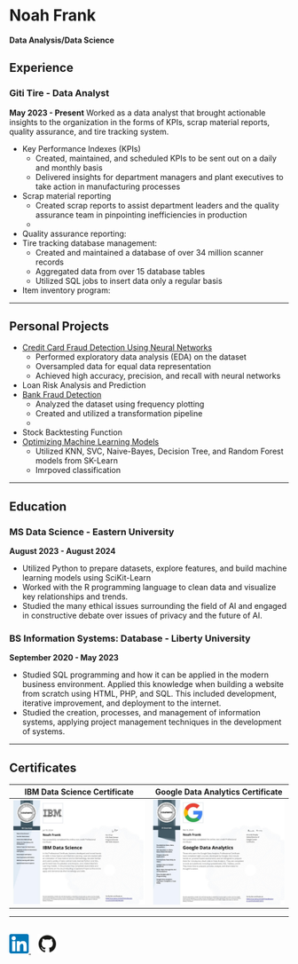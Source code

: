 # Noah Frank
<b>Data Analysis/Data Science</b>

## Experience

### Giti Tire - Data Analyst
<b>May 2023 - Present</b>
Worked as a data analyst that brought actionable insights to the organization in the forms of KPIs, scrap material reports, quality assurance, and tire tracking system. 

* Key Performance Indexes (KPIs)
  * Created, maintained, and scheduled KPIs to be sent out on a daily and monthly basis
  * Delivered insights for department managers and plant executives to take action in manufacturing processes
* Scrap material reporting
  * Created scrap reports to assist department leaders and the quality assurance team in pinpointing inefficiencies in production
  * 
* Quality assurance reporting:
* Tire tracking database management:
  * Created and maintained a database of over 34 million scanner records
  * Aggregated data from over 15 database tables
  * Utilized SQL jobs to insert data only a regular basis
* Item inventory program:

---
## Personal Projects

* [Credit Card Fraud Detection Using Neural Networks](https://github.com/noah-frank/noah-frank.github.io/blob/main/Notebooks/credit_card_fraud_detection.ipynb)
  * Performed exploratory data analysis (EDA) on the dataset
  * Oversampled data for equal data representation
  * Achieved high accuracy, precision, and recall with neural networks
* Loan Risk Analysis and Prediction
* [Bank Fraud Detection](https://github.com/noah-frank/portfolio/blob/main/Notebooks/Bank_Fraud_Detection.ipynb)
  * Analyzed the dataset using frequency plotting
  * Created and utilized a transformation pipeline
  * 
* Stock Backtesting Function
* [Optimizing Machine Learning Models](https://github.com/noah-frank/portfolio/blob/main/Notebooks/Optimizing_ML_Models.ipynb)
  * Utilized KNN, SVC, Naive-Bayes, Decision Tree, and Random Forest models from SK-Learn
  * Imrpoved classification

---
## Education 

### MS Data Science - Eastern University
<b>August 2023 - August 2024</b>
* Utilized Python to prepare datasets, explore features, and build machine learning models using SciKit-Learn
* Worked with the R programming language to clean data and visualize key relationships and trends. 
* Studied the many ethical issues surrounding the field of AI and engaged  in constructive debate over issues of privacy and the future of AI. 


### BS Information Systems: Database - Liberty University
<b>September 2020 - May 2023</b>
* Studied SQL programming and how it can be applied in the modern business environment. Applied this knowledge when building a website from scratch using HTML, PHP, and SQL. This included development, iterative improvement, and deployment to the internet. 
* Studied the creation, processes, and management of information systems, applying project management techniques in the development of systems. 



---
## Certificates 

| IBM Data Science Certificate |  Google Data Analytics Certificate |
| ---------------------------- | ---------------------------------- |
| <a href="https://www.coursera.org/account/accomplishments/professional-cert/2SQYANZQMUW7" target="_blank"><img src="Assets/IBM_DATA_SCIENCE_CERT.jpeg" width="500"></a> | <a href="https://www.coursera.org/account/accomplishments/specialization/PUKHA6RTDHYS" target="_blank"><img src="Assets/GOOGLE_DATA_ANALYTICS_CERT.jpeg" width="500"></a> | 

---

<br>
<a href="https://www.linkedin.com/in/noah-frank-032b68230">
  <img src="Assets/Linkedin Image.png" width="35">
</a> &nbsp;&nbsp;
<a href="https://github.com/noah-frank">
  <img src="Assets/GithubLogo.png" width="35">
</a>
